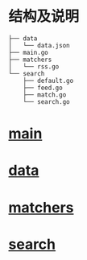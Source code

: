 结构及说明
===
```text
├── data
│   └── data.json
├── main.go
├── matchers
│   └── rss.go
└── search
    ├── default.go
    ├── feed.go
    ├── match.go
    └── search.go

```
# [main](./main.md)

# [data](./data)
# [matchers](./matchers)
# [search](./search)

